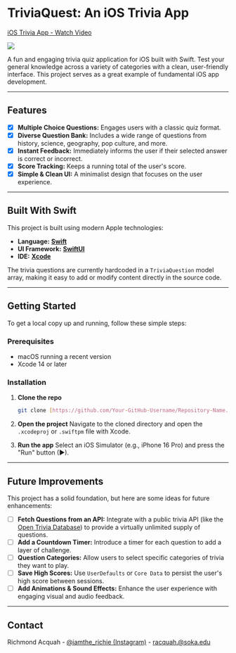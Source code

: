 # TriviaQuest: An iOS Trivia App

<div>
    <a href="https://www.loom.com/share/937a5064aac34c76921e4bcbeb12816d">
      <p>iOS Trivia App - Watch Video</p>
    </a>
    <a href="https://www.loom.com/share/937a5064aac34c76921e4bcbeb12816d">
      <img style="max-width:300px;" src="https://cdn.loom.com/sessions/thumbnails/937a5064aac34c76921e4bcbeb12816d-090c57190f4db193-full-play.gif">
    </a>
  </div>

A fun and engaging trivia quiz application for iOS built with Swift. Test your general knowledge across a variety of categories with a clean, user-friendly interface. This project serves as a great example of fundamental iOS app development.

---

## Features

* [x] **Multiple Choice Questions:** Engages users with a classic quiz format.
* [X] **Diverse Question Bank:** Includes a wide range of questions from history, science, geography, pop culture, and more.
* [x] **Instant Feedback:** Immediately informs the user if their selected answer is correct or incorrect.
* [x] **Score Tracking:** Keeps a running total of the user's score.
* [x] **Simple & Clean UI:** A minimalist design that focuses on the user experience.

---

## Built With Swift

This project is built using modern Apple technologies:

* **Language:** [**Swift**](https://developer.apple.com/swift/)
* **UI Framework:** [**SwiftUI**](https://developer.apple.com/xcode/swiftui/)
* **IDE:** [**Xcode**](https://developer.apple.com/xcode/)

The trivia questions are currently hardcoded in a `TriviaQuestion` model array, making it easy to add or modify content directly in the source code.

---

## Getting Started

To get a local copy up and running, follow these simple steps:

### Prerequisites

* macOS running a recent version
* Xcode 14 or later

### Installation

1.  **Clone the repo**
    ```sh
    git clone [https://github.com/Your-GitHub-Username/Repository-Name.git](https://github.com/Your-GitHub-Username/Repository-Name.git)
    ```
2.  **Open the project**
    Navigate to the cloned directory and open the `.xcodeproj` or `.swiftpm` file with Xcode.

3.  **Run the app**
    Select an iOS Simulator (e.g., iPhone 16 Pro) and press the "Run" button (▶).

---

## Future Improvements

This project has a solid foundation, but here are some ideas for future enhancements:

* [ ] **Fetch Questions from an API:** Integrate with a public trivia API (like the [Open Trivia Database](https://opentdb.com/)) to provide a virtually unlimited supply of questions.
* [ ] **Add a Countdown Timer:** Introduce a timer for each question to add a layer of challenge.
* [ ] **Question Categories:** Allow users to select specific categories of trivia they want to play.
* [ ] **Save High Scores:** Use `UserDefaults` or `Core Data` to persist the user's high score between sessions.
* [ ] **Add Animations & Sound Effects:** Enhance the user experience with engaging visual and audio feedback.

---

## Contact

Richmond Acquah - [@iamthe_richie (Instagram)](https://www.instagram.com/iamthe_richie) - racquah.@soka.edu
